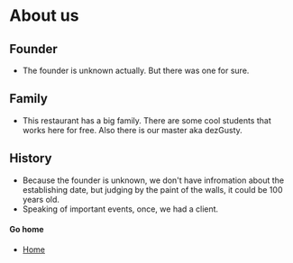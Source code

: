 # About us

## Founder
 - The founder is unknown actually. But there was one for sure.

## Family
 - This restaurant has a big family. There are some cool students that works here for free. Also there is our master aka dezGusty.

## History
 - Because the founder is unknown, we don't have infromation about the establishing date, but judging by the paint of the walls, it could be 100 years old. 
 - Speaking of important events, once, we had a client.

 #### Go home
 - [Home](./main.md)